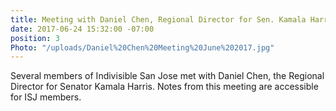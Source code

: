 ```yaml
---
title: Meeting with Daniel Chen, Regional Director for Sen. Kamala Harris (6/7/17)
date: 2017-06-24 15:32:00 -07:00
position: 3
Photo: "/uploads/Daniel%20Chen%20Meeting%20June%202017.jpg"
---
```


Several members of Indivisible San Jose met with Daniel Chen, the Regional Director for Senator Kamala Harris.  Notes from this meeting are accessible for ISJ members.